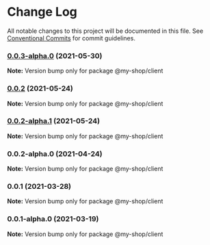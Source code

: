 # Change Log

All notable changes to this project will be documented in this file.
See [Conventional Commits](https://conventionalcommits.org) for commit guidelines.

### [0.0.3-alpha.0](https://github.com/anassNadir/my-shop/compare/@my-shop/client@0.0.2...@my-shop/client@0.0.3-alpha.0) (2021-05-30)

**Note:** Version bump only for package @my-shop/client

### [0.0.2](https://github.com/anassNadir/my-shop/compare/@my-shop/client@0.0.2-alpha.1...@my-shop/client@0.0.2) (2021-05-24)

**Note:** Version bump only for package @my-shop/client

### [0.0.2-alpha.1](https://github.com/anassNadir/my-shop/compare/@my-shop/client@0.0.2-alpha.0...@my-shop/client@0.0.2-alpha.1) (2021-05-24)

**Note:** Version bump only for package @my-shop/client

### 0.0.2-alpha.0 (2021-04-24)

**Note:** Version bump only for package @my-shop/client

### 0.0.1 (2021-03-28)

**Note:** Version bump only for package @my-shop/client

### 0.0.1-alpha.0 (2021-03-19)

**Note:** Version bump only for package @my-shop/client
